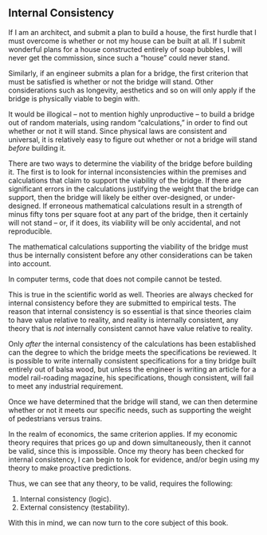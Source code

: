 ## Internal Consistency

If I am an architect, and submit a plan to build a house, the first hurdle that I must overcome is whether or not my house can be built at all. If I submit wonderful plans for a house constructed entirely of soap bubbles, I will never get the commission, since such a “house” could never stand.

Similarly, if an engineer submits a plan for a bridge, the first criterion that must be satisfied is whether or not the bridge will stand. Other considerations such as longevity, aesthetics and so on will only apply if the bridge is physically viable to begin with.

It would be illogical – not to mention highly unproductive – to build a bridge out of random materials, using random “calculations,” in order to find out whether or not it will stand. Since physical laws are consistent and universal, it is relatively easy to figure out whether or not a bridge will stand *before* building it.

There are two ways to determine the viability of the bridge before building it. The first is to look for internal inconsistencies within the premises and calculations that claim to support the viability of the bridge. If there are significant errors in the calculations justifying the weight that the bridge can support, then the bridge will likely be either over-designed, or under-designed. If erroneous mathematical calculations result in a strength of minus fifty tons per square foot at any part of the bridge, then it certainly will not stand – or, if it does, its viability will be only accidental, and not reproducible.

The mathematical calculations supporting the viability of the bridge must thus be internally consistent before any other considerations can be taken into account.

In computer terms, code that does not compile cannot be tested.

This is true in the scientific world as well. Theories are always checked for internal consistency before they are submitted to empirical tests. The reason that internal consistency is so essential is that since theories claim to have value relative to reality, and reality is internally consistent, any theory that is *not* internally consistent cannot have value relative to reality.

Only *after* the internal consistency of the calculations has been established can the degree to which the bridge meets the specifications be reviewed. It is possible to write internally consistent specifications for a tiny bridge built entirely out of balsa wood, but unless the engineer is writing an article for a model rail-roading magazine, his specifications, though consistent, will fail to meet any industrial requirement.

Once we have determined that the bridge will stand, we can then determine whether or not it meets our specific needs, such as supporting the weight of pedestrians versus trains.

In the realm of economics, the same criterion applies. If my economic theory requires that prices go up and down simultaneously, then it cannot be valid, since this is impossible. Once my theory has been checked for internal consistency, I can begin to look for evidence, and/or begin using my theory to make proactive predictions.

Thus, we can see that any theory, to be valid, requires the following:

1. Internal consistency (logic).
2. External consistency (testability).

With this in mind, we can now turn to the core subject of this book.